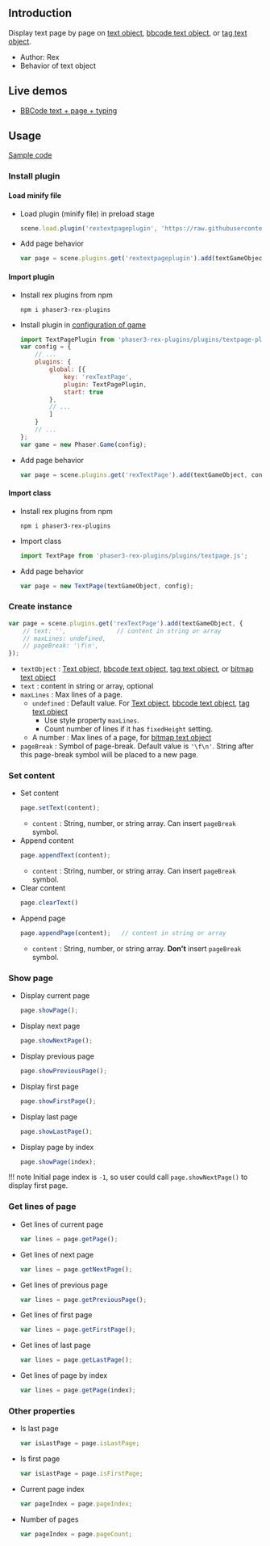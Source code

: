 ## Introduction

Display text page by page on [text object](text.md), [bbcode text object](bbcodetext.md), or [tag text object](tagtext.md).

- Author: Rex
- Behavior of text object

## Live demos

- [BBCode text + page + typing](https://codepen.io/rexrainbow/pen/yjZveb)

## Usage

[Sample code](https://github.com/rexrainbow/phaser3-rex-notes/tree/master/examples/textpage)

### Install plugin

#### Load minify file

- Load plugin (minify file) in preload stage
    ```javascript
    scene.load.plugin('rextextpageplugin', 'https://raw.githubusercontent.com/rexrainbow/phaser3-rex-notes/master/dist/rextextpageplugin.min.js', true);
    ```
- Add page behavior
    ```javascript
    var page = scene.plugins.get('rextextpageplugin').add(textGameObject, config);
    ```

#### Import plugin

- Install rex plugins from npm
    ```
    npm i phaser3-rex-plugins
    ```
- Install plugin in [configuration of game](game.md#configuration)
    ```javascript
    import TextPagePlugin from 'phaser3-rex-plugins/plugins/textpage-plugin.js';
    var config = {
        // ...
        plugins: {
            global: [{
                key: 'rexTextPage',
                plugin: TextPagePlugin,
                start: true
            },
            // ...
            ]
        }
        // ...
    };
    var game = new Phaser.Game(config);
    ```
- Add page behavior
    ```javascript
    var page = scene.plugins.get('rexTextPage').add(textGameObject, config);
    ```

#### Import class

- Install rex plugins from npm
    ```
    npm i phaser3-rex-plugins
    ```
- Import class
    ```javascript
    import TextPage from 'phaser3-rex-plugins/plugins/textpage.js';
    ```
- Add page behavior
    ```javascript
    var page = new TextPage(textGameObject, config);
    ```

### Create instance

```javascript
var page = scene.plugins.get('rexTextPage').add(textGameObject, {
    // text: '',              // content in string or array
    // maxLines: undefined,
    // pageBreak: '\f\n',
});
```

- `textObject` : [Text object](text.md), [bbcode text object](bbcodetext.md), [tag text object](tagtext.md), or [bitmap text object](bitmaptext.md)
- `text` : content in string or array, optional
- `maxLines` : Max lines of a page.
    - `undefined` : Default value. For [Text object](text.md), [bbcode text object](bbcodetext.md), [tag text object](tagtext.md)
        - Use style property `maxLines`.
        - Count number of lines if it has `fixedHeight` setting.
    - A number : Max lines of a page, for [bitmap text object](bitmaptext.md)
- `pageBreak` : Symbol of page-break. Default value is `'\f\n'`. String after this page-break symbol will be placed to a new page. 

### Set content

- Set content
    ```javascript
    page.setText(content);
    ```
    - `content` : String, number, or string array. Can insert `pageBreak` symbol.
- Append content
    ```javascript
    page.appendText(content);
    ```
    - `content` : String, number, or string array. Can insert `pageBreak` symbol.
- Clear content
    ```javascript
    page.clearText()
    ```
- Append page
    ```javascript
    page.appendPage(content);   // content in string or array
    ```
    - `content` : String, number, or string array. **Don't** insert `pageBreak` symbol.

### Show page

- Display current page
    ```javascript
    page.showPage();
    ```
- Display next page
    ```javascript
    page.showNextPage();
    ```
- Display previous page
    ```javascript
    page.showPreviousPage();
    ```
- Display first page
    ```javascript
    page.showFirstPage();
    ```
- Display last page
    ```javascript
    page.showLastPage();
    ```
- Display page by index
    ```javascript
    page.showPage(index);
    ```

!!! note
    Initial page index is `-1`, so user could call `page.showNextPage()` to display first page.

### Get lines of page

- Get lines of current page
    ```javascript
    var lines = page.getPage();
    ```
- Get lines of next page
    ```javascript
    var lines = page.getNextPage();
    ```
- Get lines of previous page
    ```javascript
    var lines = page.getPreviousPage();
    ```
- Get lines of first page
    ```javascript
    var lines = page.getFirstPage();
    ```
- Get lines of last page
    ```javascript
    var lines = page.getLastPage();
    ```
- Get lines of page by index
    ```javascript
    var lines = page.getPage(index);
    ```

### Other properties

- Is last page
    ```javascript
    var isLastPage = page.isLastPage;
    ```
- Is first page
    ```javascript
    var isLastPage = page.isFirstPage;
    ```
- Current page index
    ```javascript
    var pageIndex = page.pageIndex;
    ```
- Number of pages
    ```javascript
    var pageIndex = page.pageCount;
    ```